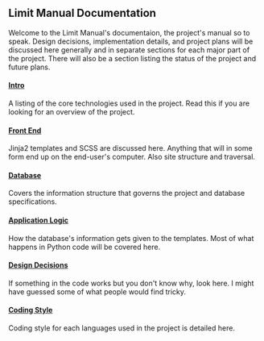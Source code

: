 ## Limit Manual Documentation

Welcome to the Limit Manual's documentaion, the project's manual so to speak.
Design decisions, implementation details, and project plans will be discussed here generally and in separate sections for each major part of the project. There will also be a section listing the status of the project and future plans.

#### [Intro](https://github.com/modimore/limit-manual/docs/intro.md)
A listing of the core technologies used in the project.
Read this if you are looking for an overview of the project.

#### [Front End][unwritten]
Jinja2 templates and SCSS are discussed here. Anything that will in some form end up on the end-user's computer. Also site structure and traversal.

#### [Database][unwritten]
Covers the information structure that governs the project and database specifications.

#### [Application Logic][unwritten]
How the database's information gets given to the templates. Most of what happens in Python code will be covered here.

#### [Design Decisions][unwritten]
If something in the code works but you don't know why, look here. I might have guessed some of what people would find tricky.

#### [Coding Style](https://github.com/modimore/limit-manual/docs/style.md)
Coding style for each languages used in the project is detailed here.

[unwritten]: https://github.com/modimore/limit-manual/docs/unwritten.md
